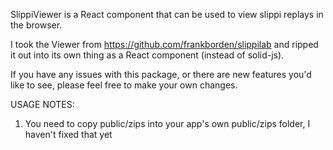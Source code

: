 SlippiViewer is a React component that can be used to view slippi replays in the browser.

I took the Viewer from https://github.com/frankborden/slippilab and ripped it out into its own thing as a React component (instead of solid-js).

If you have any issues with this package, or there are new features you'd like to see, please feel free to make your own changes.

USAGE NOTES:
1. You need to copy public/zips into your app's own public/zips folder, I haven't fixed that yet
